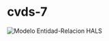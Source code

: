 # cvds-7

![Modelo Entidad-Relacion HALS](https://tinypic.host/images/2023/05/26/Captura-de-pantalla-2023-05-25-231737.png)

